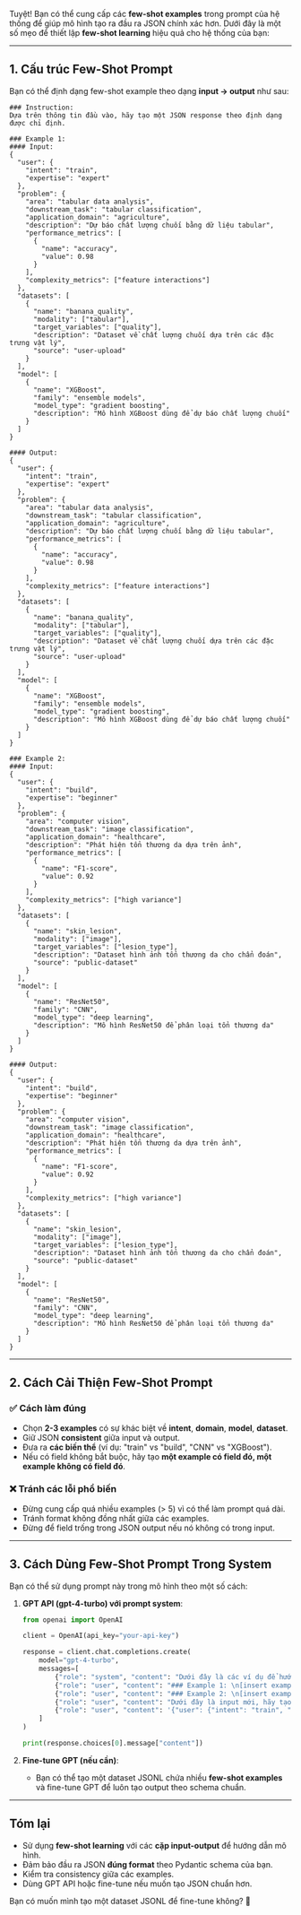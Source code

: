 Tuyệt! Bạn có thể cung cấp các **few-shot examples** trong prompt của hệ thống để giúp mô hình tạo ra đầu ra JSON chính xác hơn. Dưới đây là một số mẹo để thiết lập **few-shot learning** hiệu quả cho hệ thống của bạn:

---

## **1. Cấu trúc Few-Shot Prompt**
Bạn có thể định dạng few-shot example theo dạng **input → output** như sau:

```
### Instruction:
Dựa trên thông tin đầu vào, hãy tạo một JSON response theo định dạng được chỉ định.

### Example 1:
#### Input:
{
  "user": {
    "intent": "train",
    "expertise": "expert"
  },
  "problem": {
    "area": "tabular data analysis",
    "downstream_task": "tabular classification",
    "application_domain": "agriculture",
    "description": "Dự báo chất lượng chuối bằng dữ liệu tabular",
    "performance_metrics": [
      {
        "name": "accuracy",
        "value": 0.98
      }
    ],
    "complexity_metrics": ["feature interactions"]
  },
  "datasets": [
    {
      "name": "banana_quality",
      "modality": ["tabular"],
      "target_variables": ["quality"],
      "description": "Dataset về chất lượng chuối dựa trên các đặc trưng vật lý",
      "source": "user-upload"
    }
  ],
  "model": [
    {
      "name": "XGBoost",
      "family": "ensemble models",
      "model_type": "gradient boosting",
      "description": "Mô hình XGBoost dùng để dự báo chất lượng chuối"
    }
  ]
}

#### Output:
{
  "user": {
    "intent": "train",
    "expertise": "expert"
  },
  "problem": {
    "area": "tabular data analysis",
    "downstream_task": "tabular classification",
    "application_domain": "agriculture",
    "description": "Dự báo chất lượng chuối bằng dữ liệu tabular",
    "performance_metrics": [
      {
        "name": "accuracy",
        "value": 0.98
      }
    ],
    "complexity_metrics": ["feature interactions"]
  },
  "datasets": [
    {
      "name": "banana_quality",
      "modality": ["tabular"],
      "target_variables": ["quality"],
      "description": "Dataset về chất lượng chuối dựa trên các đặc trưng vật lý",
      "source": "user-upload"
    }
  ],
  "model": [
    {
      "name": "XGBoost",
      "family": "ensemble models",
      "model_type": "gradient boosting",
      "description": "Mô hình XGBoost dùng để dự báo chất lượng chuối"
    }
  ]
}

### Example 2:
#### Input:
{
  "user": {
    "intent": "build",
    "expertise": "beginner"
  },
  "problem": {
    "area": "computer vision",
    "downstream_task": "image classification",
    "application_domain": "healthcare",
    "description": "Phát hiện tổn thương da dựa trên ảnh",
    "performance_metrics": [
      {
        "name": "F1-score",
        "value": 0.92
      }
    ],
    "complexity_metrics": ["high variance"]
  },
  "datasets": [
    {
      "name": "skin_lesion",
      "modality": ["image"],
      "target_variables": ["lesion_type"],
      "description": "Dataset hình ảnh tổn thương da cho chẩn đoán",
      "source": "public-dataset"
    }
  ],
  "model": [
    {
      "name": "ResNet50",
      "family": "CNN",
      "model_type": "deep learning",
      "description": "Mô hình ResNet50 để phân loại tổn thương da"
    }
  ]
}

#### Output:
{
  "user": {
    "intent": "build",
    "expertise": "beginner"
  },
  "problem": {
    "area": "computer vision",
    "downstream_task": "image classification",
    "application_domain": "healthcare",
    "description": "Phát hiện tổn thương da dựa trên ảnh",
    "performance_metrics": [
      {
        "name": "F1-score",
        "value": 0.92
      }
    ],
    "complexity_metrics": ["high variance"]
  },
  "datasets": [
    {
      "name": "skin_lesion",
      "modality": ["image"],
      "target_variables": ["lesion_type"],
      "description": "Dataset hình ảnh tổn thương da cho chẩn đoán",
      "source": "public-dataset"
    }
  ],
  "model": [
    {
      "name": "ResNet50",
      "family": "CNN",
      "model_type": "deep learning",
      "description": "Mô hình ResNet50 để phân loại tổn thương da"
    }
  ]
}
```

---

## **2. Cách Cải Thiện Few-Shot Prompt**
### ✅ **Cách làm đúng**
- Chọn **2-3 examples** có sự khác biệt về **intent**, **domain**, **model**, **dataset**.
- Giữ JSON **consistent** giữa input và output.
- Đưa ra **các biến thể** (ví dụ: "train" vs "build", "CNN" vs "XGBoost").
- Nếu có field không bắt buộc, hãy tạo **một example có field đó, một example không có field đó**.

### ❌ **Tránh các lỗi phổ biến**
- Đừng cung cấp quá nhiều examples (> 5) vì có thể làm prompt quá dài.
- Tránh format không đồng nhất giữa các examples.
- Đừng để field trống trong JSON output nếu nó không có trong input.

---

## **3. Cách Dùng Few-Shot Prompt Trong System**
Bạn có thể sử dụng prompt này trong mô hình theo một số cách:
1. **GPT API (gpt-4-turbo) với prompt system**:
   ```python
   from openai import OpenAI

   client = OpenAI(api_key="your-api-key")

   response = client.chat.completions.create(
       model="gpt-4-turbo",
       messages=[
           {"role": "system", "content": "Dưới đây là các ví dụ để hướng dẫn bạn tạo JSON output đúng định dạng."},
           {"role": "user", "content": "### Example 1: \n[insert example 1]"},
           {"role": "user", "content": "### Example 2: \n[insert example 2]"},
           {"role": "user", "content": "Dưới đây là input mới, hãy tạo JSON output phù hợp."},
           {"role": "user", "content": '{"user": {"intent": "train", "expertise": "medium"}, "problem": { ... } }'}
       ]
   )

   print(response.choices[0].message["content"])
   ```

2. **Fine-tune GPT (nếu cần)**:
   - Bạn có thể tạo một dataset JSONL chứa nhiều **few-shot examples** và fine-tune GPT để luôn tạo output theo schema chuẩn.

---

## **Tóm lại**
- Sử dụng **few-shot learning** với các **cặp input-output** để hướng dẫn mô hình.
- Đảm bảo đầu ra JSON **đúng format** theo Pydantic schema của bạn.
- Kiểm tra consistency giữa các examples.
- Dùng GPT API hoặc fine-tune nếu muốn tạo JSON chuẩn hơn.

Bạn có muốn mình tạo một dataset JSONL để fine-tune không? 🚀